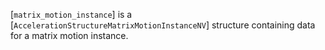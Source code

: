 [`matrix_motion_instance`] is a
[`AccelerationStructureMatrixMotionInstanceNV`] structure containing
data for a matrix motion instance.
